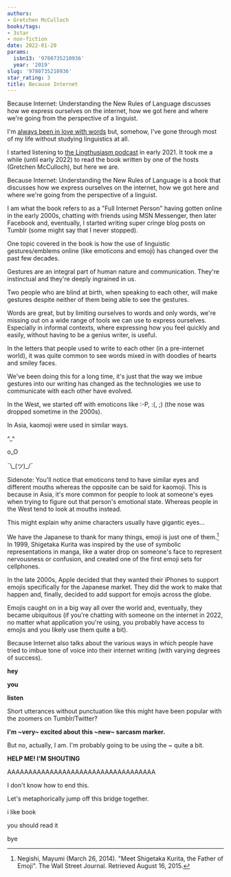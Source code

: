 ```yaml
---
authors:
- Gretchen McCulloch
books/tags:
- 3star
- non-fiction
date: 2022-01-20
params:
  isbn13: '9780735210936'
  year: '2019'
slug: '9780735210936'
star_rating: 3
title: Because Internet
---
```


Because Internet: Understanding the New Rules of Language discusses how we express ourselves on the internet, how we got here and where we're going from the perspective of a linguist.

<!--more-->

I'm [always been in love with words](/blog/2022-01-14/) but, somehow, I've gone through most of my life without studying linguistics at all.

I started listening to [the Lingthusiasm podcast](https://lingthusiasm.com/) in early 2021. It took me a while (until early 2022) to read the book written by one of the hosts (Gretchen McCulloch), but here we are.

Because Internet: Understanding the New Rules of Language is a book that discusses how we express ourselves on the internet, how we got here and where we're going from the perspective of a linguist.

I am what the book refers to as a "Full Internet Person" having gotten online in the early 2000s, chatting with friends using MSN Messenger, then later Facebook and, eventually, I started writing super cringe blog posts on Tumblr (some might say that I never stopped).

One topic covered in the book is how the use of linguistic gestures/emblems online (like emoticons and emoji) has changed over the past few decades.

Gestures are an integral part of human nature and communication. They're instinctual and they're deeply ingrained in us.

Two people who are blind at birth, when speaking to each other, will make gestures despite neither of them being able to see the gestures.

Words are great, but by limiting ourselves to words and only words, we're missing out on a wide range of tools we can use to express ourselves. Especially in informal contexts, where expressing how you feel quickly and easily, without having to be a genius writer, is useful.

In the letters that people used to write to each other (in a pre-internet world), it was quite common to see words mixed in with doodles of hearts and smiley faces.

We've been doing this for a long time, it's just that the way we imbue gestures into our writing has changed as the technologies we use to communicate with each other have evolved.

In the West, we started off with emoticons like :-P, :(, ;) (the nose was dropped sometime in the 2000s).

In Asia, kaomoji were used in similar ways.

^\_^

o_O

¯\\\_(ツ)\_/¯

Sidenote: You'll notice that emoticons tend to have similar eyes and different mouths whereas the opposite can be said for kaomoji. This is because in Asia, it's more common for people to look at someone's eyes when trying to figure out that person's emotional state. Whereas people in the West tend to look at mouths instead.

This might explain why anime characters usually have gigantic eyes...

We have the Japanese to thank for many things, emoji is just one of them.[^1] In 1999, Shigetaka Kurita was inspired by the use of symbolic representations in manga, like a water drop on someone's face to represent nervousness or confusion, and created one of the first emoji sets for cellphones.

In the late 2000s, Apple decided that they wanted their iPhones to support emojis specifically for the Japanese market. They did the work to make that happen and, finally, decided to add support for emojis across the globe.

Emojis caught on in a big way all over the world and, eventually, they became ubiquitous (if you're chatting with someone on the internet in 2022, no matter what application you're using, you probably have access to emojis and you likely use them quite a bit).

Because Internet also talks about the various ways in which people have tried to imbue tone of voice into their internet writing (with varying degrees of success).

**hey**

**you**

**listen**

Short utterances without punctuation like this might have been popular with the zoomers on Tumblr/Twitter?

**I'm ~very~ excited about this ~new~ sarcasm marker.**

But no, actually, I am. I'm probably going to be using the ~ quite a bit.

**HELP ME! I'M SHOUTING**

AAAAAAAAAAAAAAAAAAAAAAAAAAAAAAAAAAA

I don't know how to end this.

Let's metaphorically jump off this bridge together.

i like book

you should read it

bye

[^1]: Negishi, Mayumi (March 26, 2014). "Meet Shigetaka Kurita, the Father of Emoji". The Wall Street Journal. Retrieved August 16, 2015.